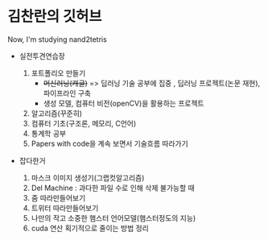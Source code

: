 # 김찬란의 깃허브

Now, I'm studying nand2tetris

- 실전투견연습장
  1. 포트폴리오 만들기
     - ~~머신러닝(캐글)~~ => 딥러닝 기술 공부에 집중 , 딥러닝 프로젝트(논문 재현), 파이프라인 구축
     - 생성 모델, 컴퓨터 비전(openCV)을 활용하는 프로젝트
  2. 알고리즘(꾸준히)
  3. 컴퓨터 기초(구조론, 메모리, C언어)
  4. 통계학 공부
  5. Papers with code을 계속 보면서 기술흐름 따라가기
 
- 잡다한거
  1. 마스크 이미지 생성기(그랩컷알고리즘)
  2. Del Machine : 과다한 파일 수로 인해 삭제 불가능할 때
  3. 줌 따라만들어보기
  4. 트위터 따라만들어보기
  5. 나만의 작고 소중한 햄스터 언어모델(햄스터정도의 지능)
  6. cuda 연산 획기적으로 줄이는 방법 정리
